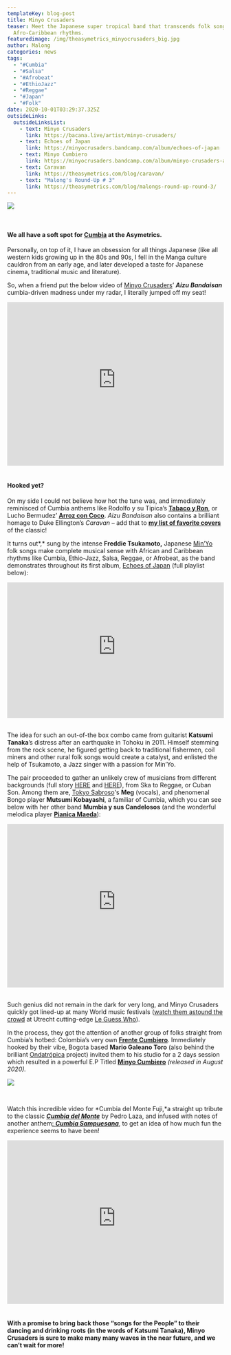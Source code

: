 ```yaml
---
templateKey: blog-post
title: Minyo Crusaders
teaser: Meet the Japanese super tropical band that transcends folk songs through
  Afro-Caribbean rhythms.
featuredimage: /img/theasymetrics_minyocrusaders_big.jpg
author: Malong
categories: news
tags:
  - "#Cumbia"
  - "#Salsa"
  - "#Afrobeat"
  - "#EthioJazz"
  - "#Reggae"
  - "#Japan"
  - "#Folk"
date: 2020-10-01T03:29:37.325Z
outsideLinks:
  outsideLinksList:
    - text: Minyo Crusaders
      link: https://bacana.live/artist/minyo-crusaders/
    - text: Echoes of Japan
      link: https://minyocrusaders.bandcamp.com/album/echoes-of-japan
    - text: Minyo Cumbiero
      link: https://minyocrusaders.bandcamp.com/album/minyo-crusaders-and-frente-cumbiero-present-minyo-cumbiero
    - text: Caravan
      link: https://theasymetrics.com/blog/caravan/
    - text: "Malong's Round-Up # 3"
      link: https://theasymetrics.com/blog/malongs-round-up-round-3/
---
```

![](/img/theasymetrics_minyocrusaders_small.jpg)

<br>

#### We all have a soft spot for [Cumbia](https://en.wikipedia.org/wiki/Cumbia) at the Asymetrics.

 Personally, on top of it, I have an obsession for all things Japanese (like all western kids growing up in the 80s and 90s, I fell in the Manga culture cauldron from an early age, and later developed a taste for Japanese cinema, traditional music and literature).

So, when a friend put the below video of [Minyo Crusaders](https://bacana.live/artist/minyo-crusaders/)’ ***Aizu Bandaisan*** cumbia-driven madness under my radar, I literally jumped off my seat!

<iframe width="100%" height="380" src="https://www.youtube-nocookie.com/embed/LOxXUFgwe_I" frameborder="0" allow="accelerometer; autoplay; clipboard-write; encrypted-media; gyroscope; picture-in-picture" allowfullscreen referrerpolicy="origin"></iframe>

<br>

<br>

#### Hooked yet?

On my side I could not believe how hot the tune was, and immediately reminisced of Cumbia anthems like Rodolfo y su Tipica’s **[Tabaco y Ron](https://vampisoul.bandcamp.com/track/tabaco-y-ron-rodolfo-y-su-t-pica)**, or Lucho Bermudez’ **[Arroz con Coco](https://soundwayrecords.bandcamp.com/track/lucho-bermudez-y-su-orquesta-sabanera-arroz-con-coco)**. *Aizu Bandaisan* also contains a brilliant homage to Duke Ellington’s *Caravan* – add that to **[my list of favorite covers](https://theasymetrics.com/caravan/)** of the classic!

It turns out*,* sung by the intense **Freddie Tsukamoto,** Japanese [Min’Yo](https://en.wikipedia.org/wiki/Min%27y%C5%8D) folk songs make complete musical sense with African and Caribbean rhythms like Cumbia, Ethio-Jazz, Salsa, Reggae, or Afrobeat, as the band demonstrates throughout its first album, [Echoes of Japan](https://minyocrusaders.bandcamp.com/album/echoes-of-japan) (full playlist below):

<iframe width="100%" height="315" src="https://www.youtube-nocookie.com/embed/videoseries?list=OLAK5uy_m1ucfCbrdDWtc0H_Ef6Q3deGJ_98e4EWE" frameborder="0" allow="accelerometer; autoplay; clipboard-write; encrypted-media; gyroscope; picture-in-picture" allowfullscreen referrerpolicy="origin"></iframe>

<br>

<br>

The idea for such an out-of-the box combo came from guitarist **Katsumi Tanaka**’s distress after an earthquake in Tohoku in 2011. Himself stemming from the rock scene, he figured getting back to traditional fishermen, coil miners and other rural folk songs would create a catalyst, and enlisted the help of Tsukamoto, a Jazz singer with a passion for Min’Yo.

The pair proceeded to gather an unlikely crew of musicians from different backgrounds (full story [HERE](https://worldmusiccentral.org/2019/06/01/artist-profiles-minyo-crusaders/) and [HERE](https://avo-magazine.nl/en/2019/10/avo-interview-a-conversation-with-katsumi-tanaka-of-minyo-crusaders/)), from Ska to Reggae, or Cuban Son. Among them are, [Tokyo Sabroso](https://www.facebook.com/Tokyo-Sabroso-328382977526156/)'s **Meg** (vocals), and phenomenal Bongo player **Mutsumi Kobayashi**, a familiar of Cumbia, which you can see below with her other band **Mumbia y sus Candelosos** (and the wonderful melodica player **[Pianica Maeda](https://www.discogs.com/artist/137271-Pianica-Maeda)**):

<iframe width="100%" height="380" src="https://www.youtube-nocookie.com/embed/jigqce1TsNA" frameborder="0" allow="accelerometer; autoplay; clipboard-write; encrypted-media; gyroscope; picture-in-picture" allowfullscreen referrerpolicy="origin"></iframe>

<br>

<br>

Such genius did not remain in the dark for very long, and Minyo Crusaders quickly got lined-up at many World music festivals ([watch them astound the crowd](https://www.youtube.com/watch?v=HDN9KHqvDxs) at Utrecht cutting-edge [Le Guess Who](https://www.leguesswho.nl/)).

In the process, they got the attention of another group of folks straight from Cumbia’s hotbed: Colombia’s very own **[Frente Cumbiero](https://frentecumbiero.bandcamp.com/music)**. Immediately hooked by their vibe, Bogota based **Mario Galeano Toro** (also behind the brilliant [Ondatrópica](https://theculturetrip.com/south-america/colombia/articles/meet-ondatropica-the-supergroup-bringing-colombian-music-to-the-world/) project) invited them to his studio for a 2 days session which resulted in a powerful E.P Titled **[Minyo Cumbiero](https://minyocrusaders.bandcamp.com/album/minyo-crusaders-and-frente-cumbiero-present-minyo-cumbiero)** *(released in August 2020).*

![](/img/theasymetrics_minyocrusaders_frentecumbiero.jpg)

<br>

Watch this incredible video for *Cumbia del Monte Fuji,*a straight up tribute to the classic ***[Cumbia del Monte](https://www.youtube.com/watch?v=RN5O0xlDa-E)*** by Pedro Laza, and infused with notes of another anthem[: ***Cumbia Sampuesana***](https://www.youtube.com/watch?v=35ZQTxaiSpg), to get an idea of how much fun the experience seems to have been! 

<iframe width="100%" height="380" src="https://www.youtube-nocookie.com/embed/jy6No4Xuq_E" frameborder="0" allow="accelerometer; autoplay; clipboard-write; encrypted-media; gyroscope; picture-in-picture" allowfullscreen referrerpolicy="origin"></iframe>

<br>

<br>

#### With a promise to bring back those “songs for the People” to their dancing and drinking roots (in the words of Katsumi Tanaka), Minyo Crusaders is sure to make many many waves in the near future, and we can’t wait for more!